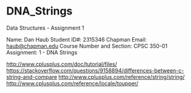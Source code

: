 # DNA_Strings
Data Structures - Assignment 1


Name:  Dan Haub
Student ID#:  2315346
Chapman Email:  haub@chapman.edu
Course Number and Section:  CPSC 350-01
Assignment:  1 - DNA Strings


http://www.cplusplus.com/doc/tutorial/files/
https://stackoverflow.com/questions/9158894/differences-between-c-string-and-compare
http://www.cplusplus.com/reference/string/string/
http://www.cplusplus.com/reference/locale/toupper/